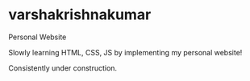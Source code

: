 # varshakrishnakumar
Personal Website

Slowly learning HTML, CSS, JS by implementing my personal website!

Consistently under construction. 
